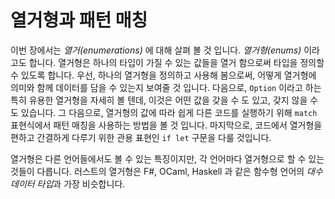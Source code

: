 # 열거형과 패턴 매칭

이번 장에서는 *열거(enumerations)* 에 대해 살펴 볼 것 입니다. *열거형(enums)* 이라고도 합니다.
열거형은 하나의 타입이 가질 수 있는 값들을 열거 함으로써 타입을 정의할 수 있도록 합니다.
우선, 하나의 열거형을 정의하고 사용해 봄으로써, 어떻게 열거형에 의미와 함께 데이터를 담을 수 있는지 보여줄 것 입니다.
다음으로, `Option` 이라고 하는 특히 유용한 열거형을 자세히 볼 텐데, 이것은 어떤 값을 갖을 수 도 있고, 갖지 않을 수 도 있습니다.
그 다음으로, 열거형의 값에 따라 쉽게 다른 코드를 실행하기 위해 `match` 표현식에서 패턴 매칭을 사용하는 방법을 볼 것 입니다.
마지막으로, 코드에서 열거형을 편하고 간결하게 다루기 위한 관용 표현인 `if let` 구문을 다룰 것입니다.

열거형은 다른 언어들에서도 볼 수 있는 특징이지만, 각 언어마다 열거형으로 할 수 있는 것들이 다릅니다.
러스트의 열거형은 F#, OCaml, Haskell 과 같은 함수형 언어의 *대수 데이터 타입*과 가장 비슷합니다.
